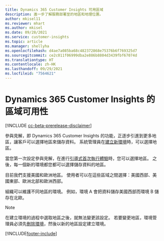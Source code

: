 ```yaml
---
title: Dynamics 365 Customer Insights 可用區域
description: 進一步了解服務部署至的地區和地理位置。
author: mkisel11
ms.reviewer: mhart
ms.author: mkisel
ms.date: 09/28/2021
ms.service: customer-insights
ms.topic: article
ms.manager: shellyha
ms.openlocfilehash: d4ae7a085ba68c482372868e75376b6f769325d7
ms.sourcegitcommit: ce2c011f06999dba2e886b8804d3439fbf67074d
ms.translationtype: HT
ms.contentlocale: zh-HK
ms.lasthandoff: 09/29/2021
ms.locfileid: "7564621"
---
```

# <a name="regional-availability-for-dynamics-365-customer-insights"></a>Dynamics 365 Customer Insights 的區域可用性

[!INCLUDE [cc-beta-prerelease-disclaimer](includes/cc-beta-prerelease-disclaimer.md)]

參與見解，即 Dynamics 365 Customer Insights 的功能，正逐步引進到更多地區，讓客戶可以選擇地區來儲存資料。 系統管理員在[建立新環境](manage-environments-workspaces.md#create-an-environment)時，可以選擇地區。 

當您第一次設定參與見解，在進行[引導式首次執行體驗](quickstart.md)時，您可以選擇地區。 之後，每一個新的環境都您都可以選擇儲存資料的地區。

目前我們支援美國和歐洲地區。 使用者可以在這些區域之間選擇：美國西部、美國東部、歐洲北部和歐洲西部。

組織可以維護不同地區的環境。 例如，環境 A 會把資料儲存美國西部而環境 B 儲存在北歐。

> [!NOTE]
> 在建立環境的過程中選取地區之後，就無法變更該設定。 若要變更地區，環境管理員必須先[刪除環境](manage-environments-workspaces.md#delete-an-environment)，然後以新的地區設定建立環境。


[!INCLUDE[footer-include](../includes/footer-banner.md)]
